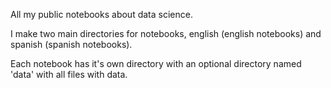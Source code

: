 All my public notebooks about data science.

I make two main directories for notebooks, english (english notebooks) and spanish (spanish notebooks).

Each notebook has it's own directory with an optional directory named 'data' with all files with data.



